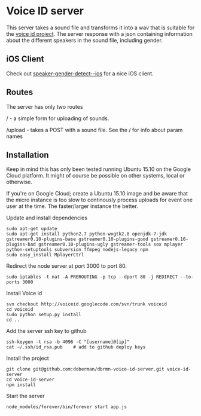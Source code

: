 # Voice ID server
This server takes a sound file and transforms it into a wav that is suitable for the [voice id project](https://code.google.com/archive/p/voiceid/). The server response with a json containing information about the different speakers in the sound file, including gender.

## iOS Client
Check out [speaker-gender-detect--ios](https://github.com/doberman/speaker-gender-detect--ios) for a nice iOS client.

## Routes
The server has only two routes

/  - a simple form for uploading of sounds.

/upload - takes a POST with a sound file. See the / for info about param names


## Installation
Keep in mind this has only been tested running Ubuntu 15.10 on the Google Cloud platform. It might of course be possible on other systems, local or otherwise.

If you're on Google Cloud; create a Ubuntu 15.10 image and be aware that the micro instance is too slow to continously process uploads for event one user at the time. The faster/larger instance the better.

Update and install dependencies

    sudo apt-get update
    sudo apt-get install python2.7 python-wxgtk2.8 openjdk-7-jdk gstreamer0.10-plugins-base gstreamer0.10-plugins-good gstreamer0.10-plugins-bad gstreamer0.10-plugins-ugly gstreamer-tools sox mplayer python-setuptools subversion ffmpeg nodejs-legacy npm
    sudo easy_install MplayerCtrl

Redirect the node server at port 3000 to port 80.

    sudo iptables -t nat -A PREROUTING -p tcp --dport 80 -j REDIRECT --to-ports 3000

Install Voice id

    svn checkout http://voiceid.googlecode.com/svn/trunk voiceid
    cd voiceid
    sudo python setup.py install
    cd ..

Add the server ssh key to github

    ssh-keygen -t rsa -b 4096 -C "[username]@[ip]"
    cat ~/.ssh/id_rsa.pub    # add to github deploy keys

Install the project

    git clone git@github.com:doberman/dbrmn-voice-id-server.git voice-id-server
    cd voice-id-server
    npm install

Start the server

    node_modules/forever/bin/forever start app.js
